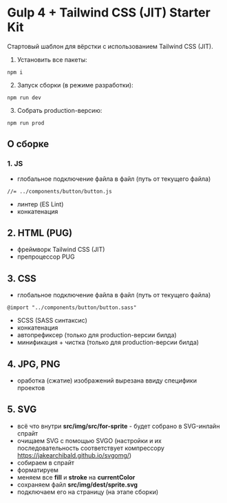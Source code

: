 # Gulp 4 + Tailwind CSS (JIT) Starter Kit

Стартовый шаблон для вёрстки с использованием Tailwind CSS (JIT).

1. Установить все пакеты:
```
npm i
```
2. Запуск сборки (в режиме разработки):
```
npm run dev
```
3. Собрать production-версию:
```
npm run prod
```

## О сборке

### 1. JS

- глобальное подключение файла в файл (путь от текущего файла)
```
//= ../components/button/button.js
```
- линтер (ES Lint)
- конкатенация

## 2. HTML (PUG)

- фреймворк Tailwind CSS (JIT)
- препроцессор PUG

## 3. CSS

- глобальное подключение файла в файл (путь от текущего файла)
```
@import "../components/button/button.sass"
```
- SCSS (SASS синтаксис)
- конкатенация
- автопрефиксер (только для production-версии билда)
- минификация + чистка (только для production-версии билда)

## 4. JPG, PNG

- оработка (сжатие) изображений вырезана ввиду специфики проектов

## 5. SVG

- всё что внутри **src/img/src/for-sprite** - будет собрано в SVG-инлайн спрайт
- очищаем SVG с помощью SVGO (настройки и их последовательность соответствует компрессору https://jakearchibald.github.io/svgomg/)
- собираем в спрайт
- форматируем
- меняем все **fill** и **stroke** на **currentColor**
- сохраняем файл **src/img/dest/sprite.svg**
- подключаем его на страницу (на этапе сборки)
